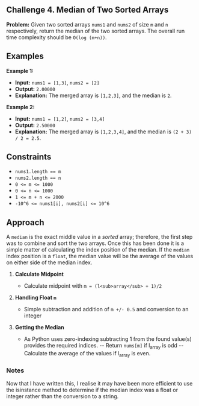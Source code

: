## Challenge 4. Median of Two Sorted Arrays

**Problem:** Given two sorted arrays `nums1` and `nums2` of size `m` and `n` respectively, return the median of the two sorted arrays. The overall run time complexity should be `O(log (m+n))`.

## Examples

**Example 1:**

- **Input:** `nums1 = [1,3]`, `nums2 = [2]`
- **Output:** `2.00000`
- **Explanation:** The merged array is `[1,2,3]`, and the median is `2`.

**Example 2:**

- **Input:** `nums1 = [1,2]`, `nums2 = [3,4]`
- **Output:** `2.50000`
- **Explanation:** The merged array is `[1,2,3,4]`, and the median is `(2 + 3) / 2 = 2.5`.

## Constraints

- `nums1.length == m`
- `nums2.length == n`
- `0 <= m <= 1000`
- `0 <= n <= 1000`
- `1 <= m + n <= 2000`
- `-10^6 <= nums1[i], nums2[i] <= 10^6`

## Approach

A `median` is the exact middle value in a *sorted* array; therefore, the first step was to combine and sort the two arrays. Once this has been done it is a simple matter of calculating the index position of the median. If the `median` index position is a `float`, the median value will be the average of the values on either side of the median index.

1. **Calculate Midpoint**
   - Calculate midpoint with `m = (l<sub>array</sub> + 1)/2`

3. **Handling Float `m`**
   - Simple subtraction and addition of `m +/- 0.5` and conversion to an integer 

4. **Getting the Median**
   - As Python uses zero-indexing subtracting 1 from the found value(s) provides the required indices.
    -- Return `nums[m]` if l<sub>array</sub> is odd
    -- Calculate the average of the values if l<sub>array</sub> is even.

### Notes

Now that I have written this, I realise it may have been more efficient to use the isinstance method to determine if the median index was a float or integer rather than the conversion to a string.
